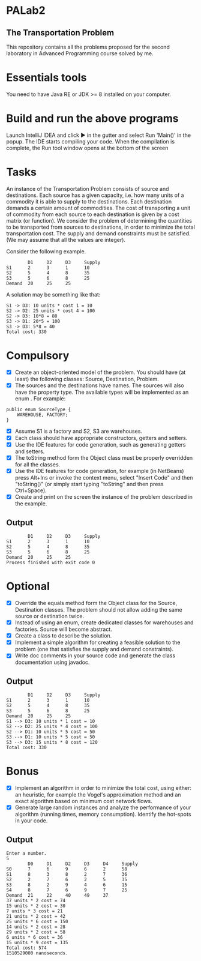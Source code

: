 # PALab2
## The Transportation Problem
This repository contains all the problems proposed for the second laboratory in Advanced Programming course solved by me.

# Essentials tools
You need to have Java RE or JDK >= 8 installed on your computer.


# Build and run the above programs
Launch IntelliJ IDEA and click :arrow_forward: in the gutter and select Run 'Main()' in the popup. The IDE starts compiling your code.
When the compilation is complete, the Run tool window opens at the bottom of the screen


# Tasks
An instance of the Transportation Problem consists of source and destinations.
Each source has a given capacity, i.e. how many units of a commodity it is able to supply to the destinations.
Each destination demands a certain amount of commodities.
The cost of transporting a unit of commodity from each source to each destination is given by a cost matrix (or function).
We consider the problem of determining the quantities to be transported from sources to destinations, in order to minimize the total transportation cost. The supply and demand constraints must be satisfied. (We may assume that all the values are integer).

Consider the following example.
``` 
        D1     D2     D3     Supply
S1      2      3      1      10  
S2      5      4      8      35  
S3      5      6      8      25  
Demand  20     25     25     
```
A solution may be something like that:

```
S1 -> D3: 10 units * cost 1 = 10
S2 -> D2: 25 units * cost 4 = 100
S2 -> D3: 10*8 = 80
S3 -> D1: 20*5 = 100
S3 -> D3: 5*8 = 40
Total cost: 330
```

# Compulsory
- [x] Create an object-oriented model of the problem. You should have (at least) the following classes: Source, Destination, Problem.
- [x] The sources and the destinations have names. The sources will also have the property type. The available types will be implemented as an enum . For example:
```
public enum SourceType {
    WAREHOUSE, FACTORY;
}
```
- [x] Assume S1 is a factory and S2, S3 are warehouses.
- [x] Each class should have appropriate constructors, getters and setters.
- [x] Use the IDE features for code generation, such as generating getters and setters.
- [x] The toString method form the Object class must be properly overridden for all the classes.
- [x] Use the IDE features for code generation, for example (in NetBeans) press Alt+Ins or invoke the context menu, select "Insert Code" and then "toString()" (or simply start typing "toString" and then press Ctrl+Space).
- [x] Create and print on the screen the instance of the problem described in the example.
## Output
``` 
        D1     D2     D3     Supply
S1      2      3      1      10  
S2      5      4      8      35  
S3      5      6      8      25  
Demand  20     25     25     
Process finished with exit code 0
```
# Optional
- [x] Override the equals method form the Object class for the Source, Destination classes. The problem should not allow adding the same source or destination twice.
- [x] Instead of using an enum, create dedicated classes for warehouses and factories. Source will become abstract.
- [x] Create a class to describe the solution.
- [x] Implement a simple algorithm for creating a feasible solution to the problem (one that satisfies the supply and demand constraints).
- [x] Write doc comments in your source code and generate the class documentation using javadoc.
## Output
```
        D1     D2     D3     Supply
S1      2      3      1      10  
S2      5      4      8      35  
S3      5      6      8      25  
Demand  20     25     25   
S1 --> D3: 10 units * 1 cost = 10
S2 --> D2: 25 units * 4 cost = 100
S2 --> D1: 10 units * 5 cost = 50
S3 --> D1: 10 units * 5 cost = 50
S3 --> D3: 15 units * 8 cost = 120
Total cost: 330
```
# Bonus
- [x] Implement an algorithm in order to minimize the total cost, using either: an heuristic, for example the Vogel's approximation method and an exact algorithm based on minimum cost network flows.
- [x] Generate large random instances and analyze the performance of your algorithm (running times, memory consumption). Identify the hot-spots in your code.
## Output
```
Enter a number.
5
        D0     D1     D2     D3     D4     Supply
S0      7      6      9      6      2      58  
S1      8      3      8      2      7      36  
S2      2      7      6      2      5      35  
S3      8      2      9      4      6      15  
S4      8      7      6      9      7      25  
Demand  21     22     40     49     37     
37 units * 2 cost = 74
15 units * 2 cost = 30
7 units * 3 cost = 21
21 units * 2 cost = 42
25 units * 6 cost = 150
14 units * 2 cost = 28
29 units * 2 cost = 58
6 units * 6 cost = 36
15 units * 9 cost = 135
Total cost: 574
1510529000 nanoseconds.
```






